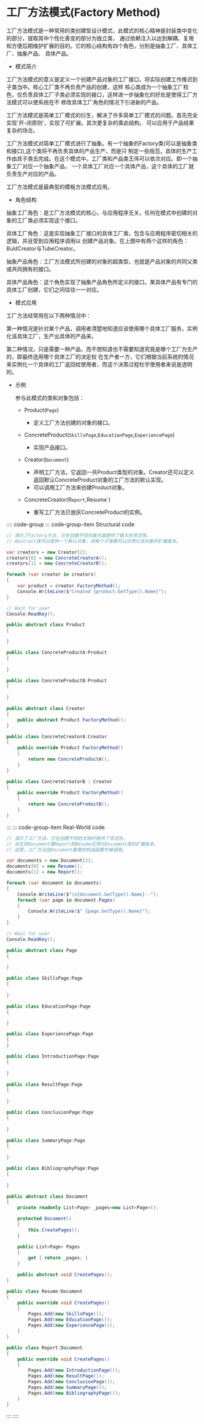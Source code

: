 # 工厂方法模式(Factory Method)

工厂方法模式是一种常用的类创建型设计模式，此模式的核心精神是封装类中变化的部分，提取其中个性化善变的部分为独立类，
通过依赖注入以达到解耦、复用和方便后期维护扩展的目的。它的核心结构有四个角色，分别是抽象工厂、具体工厂、抽象产品、
具体产品。

- 模式简介

工厂方法模式的意义是定义一个创建产品对象的工厂接口，将实际创建工作推迟到子类当中。核心工厂类不再负责产品的创建，这样
核心类成为一个抽象工厂校色，仅负责具体工厂子类必须实现的接口，这样进一步抽象化的好处是使得工厂方法模式可以使系统在不
修改具体工厂角色的情况下引进新的产品。

工厂方法模式是简单工厂模式的衍生，解决了许多简单工厂模式的问题。首先完全实现'开-闭原则'，实现了可扩展。其次更复杂的乘此结构，
可以应用于产品结果复杂的场合。

工厂方法模式对简单工厂模式进行了抽象。有一个抽象的Factory类(可以是抽象类和接口),这个类将不再负责具体的产品生产，而是只
制定一些规范，具体的生产工作由其子类去完成。在这个模式中，工厂类和产品类王伟可以依次对应。即一个抽象工厂对应一个抽象产品，
一个具体工厂对应一个具体产品，这个具体的工厂就负责生产对应的产品。

工厂方法模式是最典型的模板方法模式应用。

- 角色结构

抽象工厂角色：是工厂方法模式的核心，与应用程序无关。任何在模式中创建的对象的工厂类必须实现这个接口。

具体工厂角色：这是实现抽象工厂接口的具体工厂类，包含与应用程序密切相关的逻辑，并且受到应用程序调用以
创建产品对象。在上图中有两个这样的角色：BuldCreator与TubeCreator。

抽象产品角色：工厂方法模式所创建的对象的超类型，也就是产品对象的共同父类或共同拥有的接口。

具体产品角色：这个角色实现了抽象产品角色所定义的接口。某具体产品有专门的具体工厂创建，它们之间往往一一对应。

- 模式应用

工厂方法经常用在以下两种情况中：

第一种情况是针对某个产品，调用者清楚地知道应该使用哪个具体工厂服务，实例化该具体工厂，生产出具体的产品来。

第二种情况，只是需要一种产品，而不想知道也不需要知道究竟是哪个工厂为生产的，即最终选用哪个具体工厂的决定权
在生产者一方，它们根据当前系统的情况来实例化一个具体的工厂返回给使用者，而这个决策过程杜宇使用者来说是透明的。

- 示例

  参与此模式的类和对象包括：

  - Product(`Page`)
    - 定义工厂方法创建的对象的接口。

  - ConcreteProduct(`SkillsPage`,`EducationPage`,`ExperiencePage`)
    - 实现产品接口。

  - Creator(`Document`)
    - 声明工厂方法，它返回一共Product类型的对象。Creator还可以定义返回默认ConcreteProduct对象的工厂方法的默认实现。
    - 可以调用工厂方法来创建Product对象。

  - ConcreteCreator(R`eport`,Resume`)

    - 重写工厂方法已放灰ConcreteProduct的实例。

:::: code-group
::: code-group-item Structural code

```cs
// 演示了Factory方法，它在创建不同对象方面提供了极大的灵活性。
// Abstract类可以提供一个默认对象，但每个子类都可以实例化该对象的扩展版本。

var creators = new Creator[2];
creators[0] = new ConcreteCreatorA();
creators[1] = new ConcreteCreatorB();

foreach (var creator in creators)
{
    var product = creator.FactoryMethod();
    Console.WriteLine($"Created {product.GetType().Name}");
}

// Wait for user
Console.ReadKey();

public abstract class Product
{

}

public class ConcreteProductA:Product
{
    
}

public class ConcreteProductB:Product
{
    
}

public abstract class Creator
{
    public abstract Product FactoryMethod();
}

public class ConcreteCreatorA:Creator
{
    public override Product FactoryMethod()
    {
        return new ConcreteProductA();
    }
}

public class ConcreteCreatorB : Creator
{
    public override Product FactoryMethod()
    {
        return new ConcreteProductB();
    }
}
```

:::
::: code-group-item Real-World code

```cs
// 演示了工厂方法，它在创建不同的文档时提供了灵活性。
// 派生的Document类Report和Resume实例化Document类的扩展版本。
// 这里，工厂方法在Document基类的构造函数中被调用。

var documents = new Document[2];
documents[0] = new Resume();
documents[1] = new Report();

foreach (var document in documents)
{
    Console.WriteLine($"\n{document.GetType().Name}--");
    foreach (var page in document.Pages)
    {
        Console.WriteLine($" {page.GetType().Name}");
    }
}

// Wait for user
Console.ReadKey();

public abstract class Page
{
    
}

public class SkillsPage:Page
{
    
}

public class EducationPage:Page
{

}

public class ExperiencePage:Page
{
}

public class IntroductionPage:Page
{
    
}

public class ResultPage:Page
{
    
}

public class ConclusionPage:Page
{
    
}

public class SummaryPage:Page
{
    
}

public class BibliographyPage:Page
{
    
}

public abstract class Document
{
    private readonly List<Page> _pages=new List<Page>();

    protected Document()
    {
        this.CreatePages();
    }

    public List<Page> Pages
    {
        get { return _pages; }
    }

    public abstract void CreatePages();
}

public class Resume:Document
{
    public override void CreatePages()
    {
        Pages.Add(new SkillsPage());
        Pages.Add(new EducationPage());
        Pages.Add(new ExperiencePage());
    }
}

public class Report:Document
{
    public override void CreatePages()
    {
        Pages.Add(new IntroductionPage());
        Pages.Add(new ResultPage());
        Pages.Add(new ConclusionPage());
        Pages.Add(new SummaryPage());
        Pages.Add(new BibliographyPage());
    }
}
```

:::
::::
